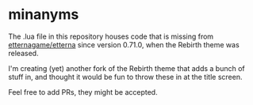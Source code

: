 # minanyms
The .lua file in this repository houses code that is missing from <a href="https://github.com/etternagame/etterna">etternagame/etterna</a> since version 0.71.0, when the Rebirth theme was released.

I'm creating (yet) another fork of the Rebirth theme that adds a bunch of stuff in, and thought it would be fun to throw these in at the title screen.

Feel free to add PRs, they might be accepted.

